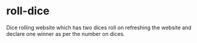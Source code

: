 # roll-dice
Dice rolling website which has two dices roll on refreshing the website and declare one winner as per the number on dices.

